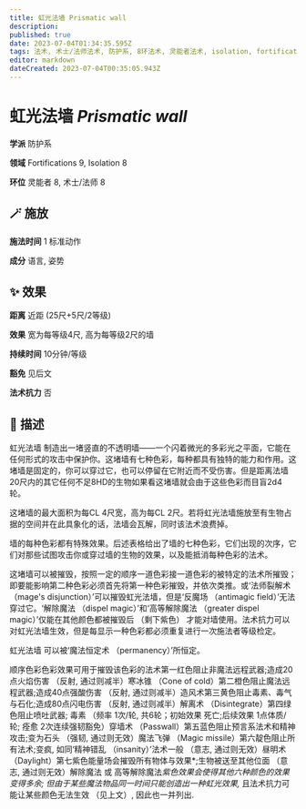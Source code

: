 ```yaml
---
title: 虹光法墙 Prismatic wall
description: 
published: true
date: 2023-07-04T01:34:35.595Z
tags: 法术, 术士/法师法术, 防护系, 8环法术, 灵能者法术, isolation, fortifications
editor: markdown
dateCreated: 2023-07-04T00:35:05.943Z
---
```


# **虹光法墙** *Prismatic wall*

**学派** 防护系 

**领域** Fortifications 9, Isolation 8

**环位** 灵能者 8, 术士/法师 8

## 🪄 施放

**施法时间** 1 标准动作

**成分** 语言, 姿势

## ✨ 效果  

**距离** 近距 (25尺+5尺/2等级) 

**效果** 宽为每等级4尺, 高为每等级2尺的墙 

**持续时间** 10分钟/等级 

**豁免** 见后文

**法术抗力** 否

## 📖 描述

虹光法墙 制造出一堵竖直的不透明墙——一个闪着微光的多彩光之平面，它能在任何形式的攻击中保护你。这堵墙有七种色彩，每种都具有独特的能力和作用。这堵墙是固定的，你可以穿过它，也可以停留在它附近而不受伤害。但是距离法墙20尺内的其它任何不足8HD的生物如果看这堵墙就会由于这些色彩而目盲2d4轮。

这堵墙的最大面积为每CL 4尺宽，高为每CL 2尺。若将虹光法墙施放至有生物占据的空间并在此具象化的话，法墙会瓦解，同时该法术浪费掉。

墙的每种色彩都有特殊效果。后述表格给出了墙的七种色彩，它们出现的次序，它们对那些试图攻击你或穿过墙的生物的效果，以及能抵消每种色彩的法术。

这堵墙可以被摧毁，按照一定的顺序一道色彩接一道色彩的被特定的法术所摧毁；即要能影响第二种色彩必须首先将第一种色彩摧毁，并依次类推。或‘法师裂解术 （mage's disjunction）’可以摧毁虹光法墙，但是‘反魔场 （antimagic field）’无法穿过它。‘解除魔法 （dispel magic）’和‘高等解除魔法 （greater dispel magic）’仅能在其他颜色都被摧毁后 （剩下紫色） 才能对墙使用。法术抗力可以对虹光法墙生效，但是每显示一种色彩都必须重复进行一次施法者等级检定。

虹光法墙 可以被‘魔法恒定术 （permanency）’所恒定。

 顺序色彩色彩效果可用于摧毁该色彩的法术第一红色阻止非魔法远程武器;造成20点火焰伤害 （反射, 通过则减半）寒冰锥 （Cone of cold）第二橙色阻止魔法远程武器;造成40点强酸伤害 （反射, 通过则减半）造风术第三黄色阻止毒素、毒气与石化;造成80点闪电伤害 （反射, 通过则减半）解离术 （Disintegrate）第四绿色阻止喷吐武器; 毒素 （频率 1次/轮, 共6轮；初始效果 死亡;后续效果 1点体质/轮; 痊愈 2次连续强韧豁免）穿墙术 （Passwall）第五蓝色阻止预言系法术和精神攻击;变为石头 （强韧, 通过则无效）魔法飞弹 （Magic missile）第六靛色阻止所有法术;变疯, 如同‘精神错乱 （insanity）’法术一般 （意志, 通过则无效）昼明术 （Daylight）第七紫色能量场会摧毁所有物体与效果*;生物被送至其他位面 （意志, 通过则无效）解除魔法 或 高等解除魔法*紫色效果会使得其他六种颜色的效果变得多余; 但由于某些魔法物品同一时间只能创造出一种虹光效果,* 且法术抗力可能让某些颜色无法生效 （见上文）, 因此也一并列出. 
    